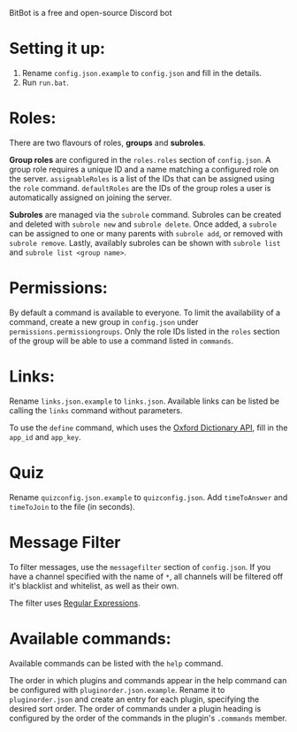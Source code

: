 
BitBot is a free and open-source Discord bot


# Setting it up:

1. Rename `config.json.example` to `config.json` and fill in the details.
2. Run `run.bat`.

# Roles:

There are two flavours of roles, **groups** and **subroles**.

**Group roles** are configured in the `roles.roles` section of `config.json`. A group role requires a unique ID and a name matching a configured role on the server. `assignableRoles` is a list of the IDs that can be assigned using the `role` command. `defaultRoles` are the IDs of the group roles a user is automatically assigned on joining the server.

**Subroles** are managed via the `subrole` command. Subroles can be created and deleted with `subrole new` and `subrole delete`. Once added, a `subrole` can be assigned to one or many parents with `subrole add`, or removed with `subrole remove`. Lastly, availably subroles can be shown with `subrole list` and `subrole list <group name>`.

# Permissions:

By default a command is available to everyone. To limit the availability of a command, create a new group in `config.json` under `permissions.permissiongroups`. Only the role IDs listed in the `roles` section of the group will be able to use a command listed in `commands`.

# Links:

Rename `links.json.example` to `links.json`. Available links can be listed be calling the `links` command without parameters.

To use the `define` command, which uses the [Oxford Dictionary API](https://developer.oxforddictionaries.com/), fill in the `app_id` and `app_key`.

# Quiz

Rename `quizconfig.json.example` to `quizconfig.json`. Add `timeToAnswer` and `timeToJoin` to the file (in seconds).

# Message Filter

To filter messages, use the `messagefilter` section of `config.json`. If you have a channel specified with the name of `*`, all channels will be filtered off it's blacklist and whitelist, as well as their own.

The filter uses [Regular Expressions](https://developer.mozilla.org/en-US/docs/Web/JavaScript/Guide/Regular_Expressions).

# Available commands:

Available commands can be listed with the `help` command.

The order in which plugins and commands appear in the help command can be configured with `pluginorder.json.example`. Rename it to `pluginorder.json` and create an entry for each plugin, specifying the desired sort order. The order of commands under a plugin heading is configured by the order of the commands in the plugin's `.commands` member.
